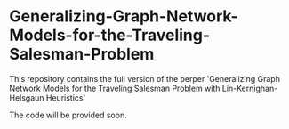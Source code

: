 # Generalizing-Graph-Network-Models-for-the-Traveling-Salesman-Problem
This repository contains the full version of the perper 'Generalizing Graph Network Models for the Traveling Salesman Problem with Lin-Kernighan-Helsgaun Heuristics'

The code will be provided soon.
